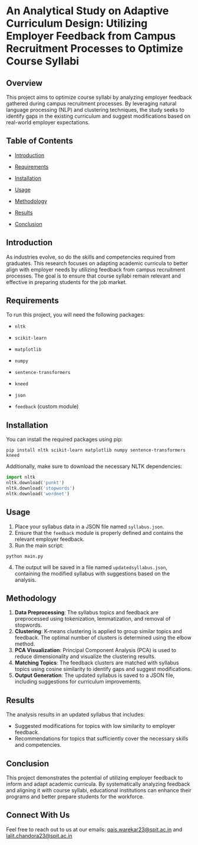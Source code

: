 #  An Analytical Study on Adaptive Curriculum Design: Utilizing Employer Feedback from Campus Recruitment Processes to Optimize Course Syllabi

  

##  Overview

  

This project aims to optimize course syllabi by analyzing employer feedback gathered during campus recruitment processes. By leveraging natural language processing (NLP) and clustering techniques, the study seeks to identify gaps in the existing curriculum and suggest modifications based on real-world employer expectations.

  

##  Table of Contents

  

-  [Introduction](#introduction)

-  [Requirements](#requirements)

-  [Installation](#installation)

-  [Usage](#usage)

-  [Methodology](#methodology)

-  [Results](#results)

-  [Conclusion](#conclusion)

  

##  Introduction

  

As industries evolve, so do the skills and competencies required from graduates. This research focuses on adapting academic curricula to better align with employer needs by utilizing feedback from campus recruitment processes. The goal is to ensure that course syllabi remain relevant and effective in preparing students for the job market.

  

##  Requirements

  

To run this project, you will need the following packages:

  

-  `nltk`

-  `scikit-learn`

-  `matplotlib`

-  `numpy`

-  `sentence-transformers`

-  `kneed`

-  `json`

-  `feedback` (custom module)

  

##  Installation

  

You can install the required packages using pip:
```
pip install nltk scikit-learn matplotlib numpy sentence-transformers kneed
```
Additionally, make sure to download the necessary NLTK dependencies:

```python
import nltk
nltk.download('punkt')
nltk.download('stopwords')
nltk.download('wordnet')
```

## Usage
1.  Place your syllabus data in a JSON file named  `syllabus.json`.
2.  Ensure that the  `feedback`  module is properly defined and contains the relevant employer feedback.
3.  Run the main script:
```
python main.py
```
4.  The output will be saved in a file named  `updatedsyllabus.json`, containing the modified syllabus with suggestions based on the analysis.

## Methodology

1.  **Data Preprocessing**: The syllabus topics and feedback are preprocessed using tokenization, lemmatization, and removal of stopwords.
2.  **Clustering**: K-means clustering is applied to group similar topics and feedback. The optimal number of clusters is determined using the elbow method.
3.  **PCA Visualization**: Principal Component Analysis (PCA) is used to reduce dimensionality and visualize the clustering results.
4.  **Matching Topics**: The feedback clusters are matched with syllabus topics using cosine similarity to identify gaps and suggest modifications.
5.  **Output Generation**: The updated syllabus is saved to a JSON file, including suggestions for curriculum improvements.

## Results
The analysis results in an updated syllabus that includes:

-   Suggested modifications for topics with low similarity to employer feedback.
-   Recommendations for topics that sufficiently cover the necessary skills and competencies.

## Conclusion
This project demonstrates the potential of utilizing employer feedback to inform and adapt academic curricula. By systematically analyzing feedback and aligning it with course syllabi, educational institutions can enhance their programs and better prepare students for the workforce.

## Connect With Us
Feel free to reach out to us at our emails: qais.warekar23@spit.ac.in and lalit.chandora23@spit.ac.in
